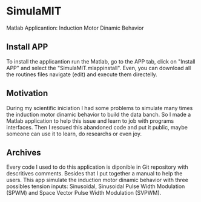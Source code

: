 # SimulaMIT
Matlab Applicantion: Induction Motor Dinamic Behavior

## Install APP
To install the applicantion run the Matlab, go to the APP tab, click on "Install APP" and select the
"SimulaMIT.mlappinstall". Even, you can download all the routines files navigate (edit) and execute
them directelly.

## Motivation
During my scientific iniciation I had some problems to simulate many times the induction motor dinamic 
behavior to build the data banch. So I made a Matlab application to help this issue and learn to job 
with programs interfaces. Then I rescued this abandoned code and put it public, maybe someone can use 
it to learn, do researchs or even joy.

## Archives
Every code I used to do this application is diponible in Git repository with descritives comments. 
Besides that I put together a manual to help the users. This app simulate the induction motor dinamic 
behavior with three possibles tension inputs: Sinusoidal, Sinusoidal Pulse Width Modulation (SPWM) 
and Space Vector Pulse Width Modulation (SVPWM).

